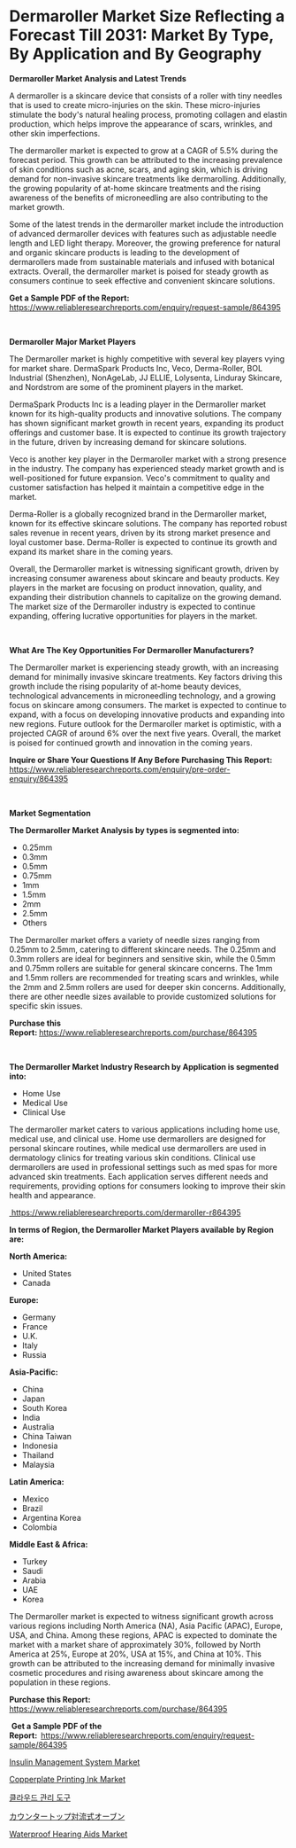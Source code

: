 <p><h1>Dermaroller Market Size Reflecting a Forecast Till 2031: Market By Type, By Application and By Geography</h1></p><p><strong>Dermaroller Market Analysis and Latest Trends</strong></p>
<p><p>A dermaroller is a skincare device that consists of a roller with tiny needles that is used to create micro-injuries on the skin. These micro-injuries stimulate the body's natural healing process, promoting collagen and elastin production, which helps improve the appearance of scars, wrinkles, and other skin imperfections.</p><p>The dermaroller market is expected to grow at a CAGR of 5.5% during the forecast period. This growth can be attributed to the increasing prevalence of skin conditions such as acne, scars, and aging skin, which is driving demand for non-invasive skincare treatments like dermarolling. Additionally, the growing popularity of at-home skincare treatments and the rising awareness of the benefits of microneedling are also contributing to the market growth.</p><p>Some of the latest trends in the dermaroller market include the introduction of advanced dermaroller devices with features such as adjustable needle length and LED light therapy. Moreover, the growing preference for natural and organic skincare products is leading to the development of dermarollers made from sustainable materials and infused with botanical extracts. Overall, the dermaroller market is poised for steady growth as consumers continue to seek effective and convenient skincare solutions.</p></p>
<p><strong>Get a Sample PDF of the Report:&nbsp;</strong> <a href="https://www.reliableresearchreports.com/enquiry/request-sample/864395">https://www.reliableresearchreports.com/enquiry/request-sample/864395</a></p>
<p>&nbsp;</p>
<p><strong>Dermaroller Major Market Players</strong></p>
<p><p>The Dermaroller market is highly competitive with several key players vying for market share. DermaSpark Products Inc, Veco, Derma-Roller, BOL Industrial (Shenzhen), NonAgeLab, JJ ELLIE, Lolysenta, Linduray Skincare, and Nordstrom are some of the prominent players in the market.</p><p>DermaSpark Products Inc is a leading player in the Dermaroller market known for its high-quality products and innovative solutions. The company has shown significant market growth in recent years, expanding its product offerings and customer base. It is expected to continue its growth trajectory in the future, driven by increasing demand for skincare solutions.</p><p>Veco is another key player in the Dermaroller market with a strong presence in the industry. The company has experienced steady market growth and is well-positioned for future expansion. Veco's commitment to quality and customer satisfaction has helped it maintain a competitive edge in the market.</p><p>Derma-Roller is a globally recognized brand in the Dermaroller market, known for its effective skincare solutions. The company has reported robust sales revenue in recent years, driven by its strong market presence and loyal customer base. Derma-Roller is expected to continue its growth and expand its market share in the coming years.</p><p>Overall, the Dermaroller market is witnessing significant growth, driven by increasing consumer awareness about skincare and beauty products. Key players in the market are focusing on product innovation, quality, and expanding their distribution channels to capitalize on the growing demand. The market size of the Dermaroller industry is expected to continue expanding, offering lucrative opportunities for players in the market.</p></p>
<p>&nbsp;</p>
<p><strong>What Are The Key Opportunities For Dermaroller Manufacturers?</strong></p>
<p><p>The Dermaroller market is experiencing steady growth, with an increasing demand for minimally invasive skincare treatments. Key factors driving this growth include the rising popularity of at-home beauty devices, technological advancements in microneedling technology, and a growing focus on skincare among consumers. The market is expected to continue to expand, with a focus on developing innovative products and expanding into new regions. Future outlook for the Dermaroller market is optimistic, with a projected CAGR of around 6% over the next five years. Overall, the market is poised for continued growth and innovation in the coming years.</p></p>
<p><strong>Inquire or Share Your Questions If Any Before Purchasing This Report:</strong> <a href="https://www.reliableresearchreports.com/enquiry/pre-order-enquiry/864395">https://www.reliableresearchreports.com/enquiry/pre-order-enquiry/864395</a></p>
<p>&nbsp;</p>
<p><strong>Market Segmentation</strong></p>
<p><strong>The Dermaroller Market Analysis by types is segmented into:</strong></p>
<p><ul><li>0.25mm</li><li>0.3mm</li><li>0.5mm</li><li>0.75mm</li><li>1mm</li><li>1.5mm</li><li>2mm</li><li>2.5mm</li><li>Others</li></ul></p>
<p><p>The Dermaroller market offers a variety of needle sizes ranging from 0.25mm to 2.5mm, catering to different skincare needs. The 0.25mm and 0.3mm rollers are ideal for beginners and sensitive skin, while the 0.5mm and 0.75mm rollers are suitable for general skincare concerns. The 1mm and 1.5mm rollers are recommended for treating scars and wrinkles, while the 2mm and 2.5mm rollers are used for deeper skin concerns. Additionally, there are other needle sizes available to provide customized solutions for specific skin issues.</p></p>
<p><strong>Purchase this Report:&nbsp;</strong><a href="https://www.reliableresearchreports.com/purchase/864395">https://www.reliableresearchreports.com/purchase/864395</a></p>
<p>&nbsp;</p>
<p><strong>The Dermaroller Market Industry Research by Application is segmented into:</strong></p>
<p><ul><li>Home Use</li><li>Medical Use</li><li>Clinical Use</li></ul></p>
<p><p>The dermaroller market caters to various applications including home use, medical use, and clinical use. Home use dermarollers are designed for personal skincare routines, while medical use dermarollers are used in dermatology clinics for treating various skin conditions. Clinical use dermarollers are used in professional settings such as med spas for more advanced skin treatments. Each application serves different needs and requirements, providing options for consumers looking to improve their skin health and appearance.</p></p>
<p><a href="https://www.reliableresearchreports.com/dermaroller-r864395">&nbsp;https://www.reliableresearchreports.com/dermaroller-r864395</a></p>
<p><strong>In terms of Region, the Dermaroller Market Players available by Region are:</strong></p>
<p>
    <p> <strong> North America: </strong>
        <ul>
            <li>United States</li>
            <li>Canada</li>
        </ul>
        </p> 
    <p> <strong> Europe: </strong>
        <ul>
            <li>Germany</li>
            <li>France</li>
            <li>U.K.</li>
            <li>Italy</li>
            <li>Russia</li>
        </ul>
        </p> 
    <p> <strong> Asia-Pacific: </strong>
        <ul>
            <li>China</li>
            <li>Japan</li>
            <li>South Korea</li>
            <li>India</li>
            <li>Australia</li>
            <li>China Taiwan</li>
            <li>Indonesia</li>
            <li>Thailand</li>
            <li>Malaysia</li>
        </ul>
        </p> 
    <p> <strong> Latin America: </strong>
        <ul>
            <li>Mexico</li>
            <li>Brazil</li>
            <li>Argentina Korea</li>
            <li>Colombia</li>
        </ul>
        </p> 
    <p> <strong> Middle East & Africa: </strong>
        <ul>
            <li>Turkey</li>
            <li>Saudi</li>
            <li>Arabia</li>
            <li>UAE</li>
            <li>Korea</li>
        </ul>
    </p>
    </p>
<p><p>The Dermaroller market is expected to witness significant growth across various regions including North America (NA), Asia Pacific (APAC), Europe, USA, and China. Among these regions, APAC is expected to dominate the market with a market share of approximately 30%, followed by North America at 25%, Europe at 20%, USA at 15%, and China at 10%. This growth can be attributed to the increasing demand for minimally invasive cosmetic procedures and rising awareness about skincare among the population in these regions.</p></p>
<p><strong>Purchase this Report: </strong><a href="https://www.reliableresearchreports.com/purchase/864395">https://www.reliableresearchreports.com/purchase/864395</a></p>
<p>&nbsp;<strong>Get a Sample PDF of the Report:&nbsp;&nbsp;</strong><a href="https://www.reliableresearchreports.com/enquiry/request-sample/864395">https://www.reliableresearchreports.com/enquiry/request-sample/864395</a></p>
<p><strong></strong></p>
<p><p><a href="https://github.com/joannagoyvaerts/Market-Research-Report-List-2/blob/main/insulin-management-system-market.md">Insulin Management System Market</a></p><p><a href="https://issuu.com/reportprime-2/docs/copperplate-printing-ink-market-size-2030.pptx">Copperplate Printing Ink Market</a></p><p><a href="https://github.com/rick7624/Market-Research-Report-List-1/blob/main/934113145148.md">클라우드 관리 도구</a></p><p><a href="https://github.com/andym141978/Market-Research-Report-List-1/blob/main/500666850030.md">カウンタートップ対流式オーブン</a></p><p><a href="https://github.com/lubmix/Market-Research-Report-List-2/blob/main/waterproof-hearing-aids-market.md">Waterproof Hearing Aids Market</a></p></p>